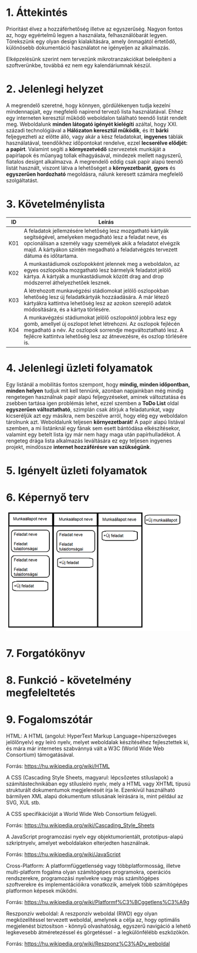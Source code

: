 1\. Áttekintés
==============
Prioritást élvez a hozzáférhetőség illetve az egyszerűség. Nagyon fontos az, hogy egyértelmű legyen a használata, felhasználóbarát legyen.
Törekszünk egy olyan design kialakítására, amely önmagától értetődő, különösebb dokumentáció használatot ne igényeljen az alkalmazás.

Elképzelésünk szerint nem tervezünk mikrotranzakciókat beleépíteni a szoftverünkbe, továbbá ez nem egy kalendáriumnak készül.

2\. Jelenlegi helyzet
=====================
A megrendelő szeretné, hogy könnyen, gördülékenyen tudja kezelni mindennapjait, egy megfelelő napirend tervező lista használatával. Ehhez egy interneten keresztül működő weboldalon található teendő listát rendelt meg.
Weboldalunk **minden látogató igényét kielégíti** azáltal, hogy XXI. századi technológiával a **Hálózaton keresztül működik**, és itt **bárki** feljegyezheti az előtte álló, vagy akár a kész feladatokat, **ingyenes** táblák használatával, teendőikhez időpontokat rendelve, ezzel **lecserélve elődjét: a papírt**. Valamint segíti a **környezetvédő** szervezetek munkáját a papírlapok és műanyag tollak elhagyásával, mindezek mellett nagyszerű, fiatalos designt alkalmazva.
A megrendelő eddig csak papír alapú teendő listát használt, viszont látva a lehetőséget a **környezetbarát**, **gyors** és **egyszerűen hordozható** megoldásra, nálunk keresett számára megfelelő szolgáltatást.

3\. Követelménylista
====================
| ID | Leírás |
|----| ------ |
|K01| A feladatok jellemzésére lehetőség lesz mozgatható kártyák segítségével, amelyeken megadható lesz a feladat neve, és opcionálisan a személy vagy személyek akik a feladatot elvégzik majd. A kártyákon szintén megadható a feladatvégzés tervezett dátuma és időtartama.|
|K02| A munkastádiumok oszlopokként jelennek meg a weboldalon, az egyes oszlopokba mozgatható lesz bármelyik feladatot jelölő kártya. A kártyák a munkastádiumok között drag and drop módszerrel áthelyezhetőek lesznek. |
|K03| A létrehozott munkavégzési stádiomokat jelölő oszlopokban lehetőség lesz új feladatkártyák hozzáadására. A már létező kártyákra kattintva lehetőség lesz az azokon szereplő adatok módosítására, és a kártya törlésére.|
|K04| A munkavégzési stádiumokat jelölő oszlopoktól jobbra lesz egy gomb, amellyel új oszlopot lehet létrehozni. Az oszlopok fejlécén megadható a név. Az oszlopok sorrendje megváltoztatható lesz. A fejlécre kattintva lehetőség lesz az átnevezésre, és oszlop törlésére is.|
   
   

4\. Jelenlegi üzleti folyamatok
===============================
Egy listánál a mobilitás fontos szempont, hogy **mindig, minden időpontban, minden helyen** tudjuk mit kell tennünk, azonban napjainkban még mindig rengetegen használnak papír alapú feljegyzéseket, aminek változtatása és zsebben tartása igen problémás lehet, ezzel szemben a **ToDo List** oldal **egyszerűen változtatható**, szimplán csak átírjuk a feladatunkat, vagy kicseréljük azt egy másikra, nem beszélve arról, hogy elég egy weboldalon tárolnunk azt. Weboldalunk teljesen **környezetbarát**! A papír alapú listával szemben, a mi listánknál egy fának sem esett bántódása elkészítésekor, valamint egy betelt lista így már nem hagy maga után papírhulladékot. A rengeteg drága lista alkalmazás leváltására ez egy teljesen ingyenes projekt, mindössze **internet hozzáférésre van szükségünk**.

   
5\. Igényelt üzleti folyamatok
==============================
   

6\. Képernyő terv
=================
![ Képernyőterv kép betöltése sikertelen](./kepernyoterv.png)

7\. Forgatókönyv
================


8\. Funkció - követelmény megfeleltetés
=======================================

   
9\.  Fogalomszótár
===============


HTML: A HTML (angolul: HyperText Markup Language=hiperszöveges jelölőnyelv) egy leíró nyelv, melyet weboldalak készítéséhez fejlesztettek ki, és mára már internetes szabvánnyá vált a W3C (World Wide Web Consortium) támogatásával.

Forrás: https://hu.wikipedia.org/wiki/HTML

A CSS (Cascading Style Sheets, magyarul: lépcsőzetes stíluslapok) a számítástechnikában egy stílusleíró nyelv, mely a HTML vagy XHTML típusú strukturált dokumentumok megjelenését írja le. Ezenkívül használható bármilyen XML alapú dokumentum stílusának leírására is, mint például az SVG, XUL stb.

A CSS specifikációját a World Wide Web Consortium felügyeli.

Forrás: https://hu.wikipedia.org/wiki/Cascading_Style_Sheets

A JavaScript programozási nyelv egy objektumorientált, prototípus-alapú szkriptnyelv, amelyet weboldalakon elterjedten használnak.

Forrás: https://hu.wikipedia.org/wiki/JavaScript

Cross-Platform: A platformfüggetlenség vagy többplatformosság, illetve multi-platform fogalma olyan számítógépes programokra, operációs rendszerekre, programozási nyelvekre vagy más számítógépes szoftverekre és implementációikra vonatkozik, amelyek több számítógépes platformon képesek működni.

Forrás: https://hu.wikipedia.org/wiki/Platformf%C3%BCggetlens%C3%A9g

Reszponzív weboldal: A reszponzív weboldal (RWD) egy olyan megközelítéssel tervezett weboldal, amelynek a célja az, hogy optimális megjelenést biztosítson - könnyű olvashatóság, egyszerű navigáció a lehető legkevesebb átméretezéssel és görgetéssel - a legkülönfélébb eszközökön.

Forrás: https://hu.wikipedia.org/wiki/Reszponz%C3%ADv_weboldal
